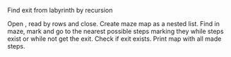 Find exit from labyrinth by recursion

Open <file>, read by rows and close.
Create maze map as a nested list.
Find <start> in maze, mark and go to the nearest possible steps marking they while steps exist or while not get the exit.
Check if exit exists.
Print map with all made steps.
